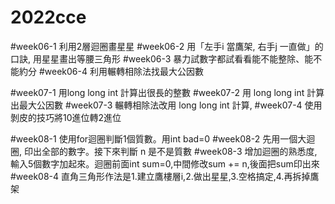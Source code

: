 # 2022cce

#week06-1 利用2層迴圈畫星星
#week06-2 用「左手i 當鷹架, 右手j 一直做」的口訣, 用星星畫出等腰三角形
#week06-3 暴力試數字都試看看能不能整除、能不能約分
#week06-4 利用輾轉相除法找最大公因數

#week07-1 用long long int 計算出很長的整數
#week07-2 用 long long int 計算出最大公因數
#week07-3 輾轉相除法改用 long long int 計算,
#week07-4 使用剝皮的技巧將10進位轉2進位

#week08-1 使用for迴圈判斷1個質數。用int bad=0 
#week08-2 先用一個大迴圈, 印出全部的數字。接下來判斷 n 是不是質數
#week08-3 增加迴圈的熟悉度,輸入5個數字加起來。迴圈前面int sum=0,中間修改sum += n,後面把sum印出來
#week08-4 直角三角形作法是1.建立鷹樓層i,2.做出星星,3.空格搞定,4.再拆掉鷹架
